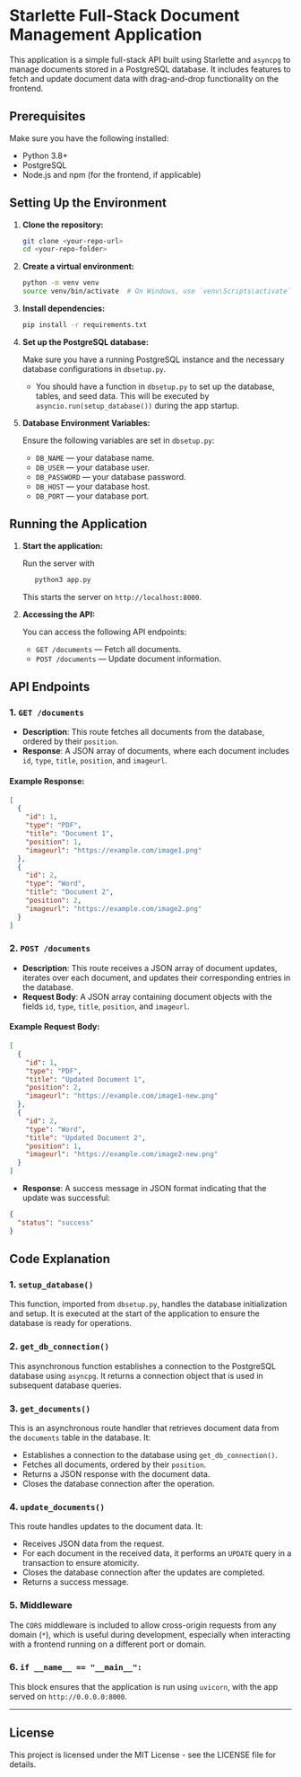 
# Starlette Full-Stack Document Management Application

This application is a simple full-stack API built using Starlette and `asyncpg` to manage documents stored in a PostgreSQL database. It includes features to fetch and update document data with drag-and-drop functionality on the frontend.

## Prerequisites

Make sure you have the following installed:

- Python 3.8+
- PostgreSQL
- Node.js and npm (for the frontend, if applicable)

## Setting Up the Environment

1. **Clone the repository:**

   ```bash
   git clone <your-repo-url>
   cd <your-repo-folder>
   ```

2. **Create a virtual environment:**

   ```bash
   python -m venv venv
   source venv/bin/activate  # On Windows, use `venv\Scripts\activate`
   ```

3. **Install dependencies:**

   ```bash
   pip install -r requirements.txt
   ```

4. **Set up the PostgreSQL database:**

   Make sure you have a running PostgreSQL instance and the necessary database configurations in `dbsetup.py`.

   - You should have a function in `dbsetup.py` to set up the database, tables, and seed data. This will be executed by `asyncio.run(setup_database())` during the app startup.

5. **Database Environment Variables:**

   Ensure the following variables are set in `dbsetup.py`:

   - `DB_NAME` — your database name.
   - `DB_USER` — your database user.
   - `DB_PASSWORD` — your database password.
   - `DB_HOST` — your database host.
   - `DB_PORT` — your database port.

## Running the Application

1. **Start the application:**

   Run the server with

   ```bash
      python3 app.py
   ```

   This starts the server on `http://localhost:8000`.

2. **Accessing the API:**

   You can access the following API endpoints:

   - `GET /documents` — Fetch all documents.
   - `POST /documents` — Update document information.

## API Endpoints

### 1. `GET /documents`

- **Description**: This route fetches all documents from the database, ordered by their `position`.
- **Response**: A JSON array of documents, where each document includes `id`, `type`, `title`, `position`, and `imageurl`.

#### Example Response:

```json
[
  {
    "id": 1,
    "type": "PDF",
    "title": "Document 1",
    "position": 1,
    "imageurl": "https://example.com/image1.png"
  },
  {
    "id": 2,
    "type": "Word",
    "title": "Document 2",
    "position": 2,
    "imageurl": "https://example.com/image2.png"
  }
]
```

### 2. `POST /documents`

- **Description**: This route receives a JSON array of document updates, iterates over each document, and updates their corresponding entries in the database.
- **Request Body**: A JSON array containing document objects with the fields `id`, `type`, `title`, `position`, and `imageurl`.
  
#### Example Request Body:

```json
[
  {
    "id": 1,
    "type": "PDF",
    "title": "Updated Document 1",
    "position": 2,
    "imageurl": "https://example.com/image1-new.png"
  },
  {
    "id": 2,
    "type": "Word",
    "title": "Updated Document 2",
    "position": 1,
    "imageurl": "https://example.com/image2-new.png"
  }
]
```

- **Response**: A success message in JSON format indicating that the update was successful:

```json
{
  "status": "success"
}
```

## Code Explanation

### 1. `setup_database()`

This function, imported from `dbsetup.py`, handles the database initialization and setup. It is executed at the start of the application to ensure the database is ready for operations.

### 2. `get_db_connection()`

This asynchronous function establishes a connection to the PostgreSQL database using `asyncpg`. It returns a connection object that is used in subsequent database queries.

### 3. `get_documents()`

This is an asynchronous route handler that retrieves document data from the `documents` table in the database. It:

- Establishes a connection to the database using `get_db_connection()`.
- Fetches all documents, ordered by their `position`.
- Returns a JSON response with the document data.
- Closes the database connection after the operation.

### 4. `update_documents()`

This route handles updates to the document data. It:

- Receives JSON data from the request.
- For each document in the received data, it performs an `UPDATE` query in a transaction to ensure atomicity.
- Closes the database connection after the updates are completed.
- Returns a success message.

### 5. Middleware

The `CORS` middleware is included to allow cross-origin requests from any domain (`*`), which is useful during development, especially when interacting with a frontend running on a different port or domain.

### 6. `if __name__ == "__main__":`

This block ensures that the application is run using `uvicorn`, with the app served on `http://0.0.0.0:8000`.

---

## License

This project is licensed under the MIT License - see the LICENSE file for details.
